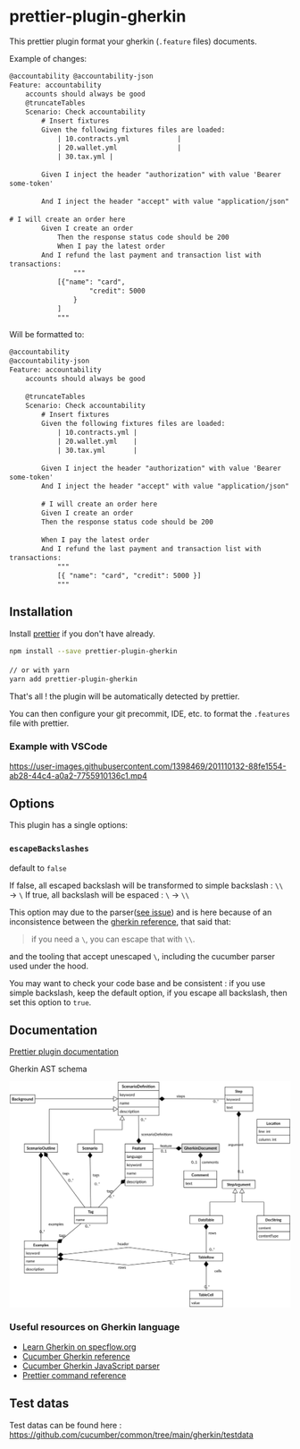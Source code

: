 # prettier-plugin-gherkin

This prettier plugin format your gherkin (`.feature` files) documents.

Example of changes:

```gherkin
@accountability @accountability-json
Feature: accountability
    accounts should always be good
    @truncateTables
    Scenario: Check accountability
        # Insert fixtures
        Given the following fixtures files are loaded:
            | 10.contracts.yml            |
            | 20.wallet.yml               |
            | 30.tax.yml |

        Given I inject the header "authorization" with value 'Bearer some-token'

        And I inject the header "accept" with value "application/json"

# I will create an order here
        Given I create an order
            Then the response status code should be 200
            When I pay the latest order
        And I refund the last payment and transaction list with transactions:
                """
            [{"name": "card",
                    "credit": 5000
                }
            ]
            """
```

Will be formatted to:

```gherkin
@accountability
@accountability-json
Feature: accountability
    accounts should always be good

    @truncateTables
    Scenario: Check accountability
        # Insert fixtures
        Given the following fixtures files are loaded:
            | 10.contracts.yml |
            | 20.wallet.yml    |
            | 30.tax.yml       |

        Given I inject the header "authorization" with value 'Bearer some-token'
        And I inject the header "accept" with value "application/json"

        # I will create an order here
        Given I create an order
        Then the response status code should be 200

        When I pay the latest order
        And I refund the last payment and transaction list with transactions:
            """
            [{ "name": "card", "credit": 5000 }]
            """

```

## Installation

Install [prettier](https://prettier.io/docs/en/install.html) if you don't have already.

```sh
npm install --save prettier-plugin-gherkin

// or with yarn
yarn add prettier-plugin-gherkin
```

That's all ! the plugin will be automatically detected by prettier.

You can then configure your git precommit, IDE, etc. to format the `.features` file with prettier.

### Example with VSCode



https://user-images.githubusercontent.com/1398469/201110132-88fe1554-ab28-44c4-a0a2-7755910136c1.mp4




## Options

This plugin has a single options:

### `escapeBackslashes`

default to `false`

If false, all escaped backslash will be transformed to simple backslash : `\\` → `\`
If true, all backslash will be espaced : `\` → `\\`

This option may due to the parser([see issue](https://github.com/cucumber/common/issues/2115)) and is here because of an inconsistence between the [gherkin reference](https://cucumber.io/docs/gherkin/reference/#table-cell-escaping), that said that:

> if you need a `\`, you can escape that with `\\`.

and the tooling that accept unescaped `\`, including the cucumber parser used under the hood.

You may want to check your code base and be consistent : if you use simple backslash, keep the default option, if you escape all backslash, then set this option to `true`.

## Documentation

[Prettier plugin documentation](https://prettier.io/docs/en/plugins.html#developing-plugins)

Gherkin AST schema

![Gherkin AST schema](https://raw.githubusercontent.com/cucumber/common/main/gherkin/docs/ast.png)

### Useful resources on Gherkin language

- [Learn Gherkin on specflow.org](https://specflow.org/learn/gherkin/)
- [Cucumber Gherkin reference](https://cucumber.io/docs/gherkin/reference/)
- [Cucumber Gherkin JavaScript parser](https://github.com/cucumber/gherkin-javascript/)
- [Prettier command reference](https://github.com/prettier/prettier/blob/main/commands.md)

## Test datas

Test datas can be found here : https://github.com/cucumber/common/tree/main/gherkin/testdata
